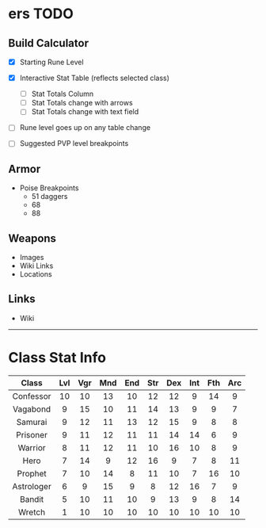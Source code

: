 # ers TODO
## Build Calculator
- [x] Starting Rune Level
- [x] Interactive Stat Table (reflects selected class)
  - [ ] Stat Totals Column
  - [ ] Stat Totals change with arrows
  - [ ] Stat Totals change with text field
- [ ] Rune level goes up on any table change

- [ ] Suggested PVP level breakpoints

## Armor 
- Poise Breakpoints
  - 51 daggers
  - 68
  - 88

## Weapons
  - Images
  - Wiki Links
  - Locations

## Links
- Wiki

---

# Class Stat Info
| Class | Lvl | Vgr | Mnd | End | Str | Dex | Int | Fth | Arc |
| :-: | :-: | :-: | :-: | :-: | :-: | :-: | :-: | :-: | :-: |
| Confessor | 10 | 10 | 13 | 10 | 12 | 12 |  9 | 14 |  9 |
| Vagabond | 9 | 15 | 10 | 11 | 14 | 13 |  9 |  9 |  7 |
| Samurai | 9 | 12 | 11 | 13 | 12 | 15 |  9 | 8 | 8 |
| Prisoner | 9 | 11 | 12 | 11 | 11 | 14 | 14 |  6 |  9 |
| Warrior | 8 | 11 | 12 | 11 | 10 | 16 | 10 | 8 | 9 |
| Hero | 7 | 14 |  9 | 12 | 16 |  9 |  7 |  8 | 11 |
| Prophet | 7 | 10 | 14 | 8 | 11 | 10 |  7 | 16 | 10 |
| Astrologer |  6 |  9 | 15 |  9 |  8 | 12 | 16 |  7 |  9 |
| Bandit | 5 | 10 | 11 | 10 |  9 | 13 |  9 | 8 | 14 |
| Wretch | 1 | 10 | 10 | 10 | 10 | 10 | 10 | 10 | 10 |

